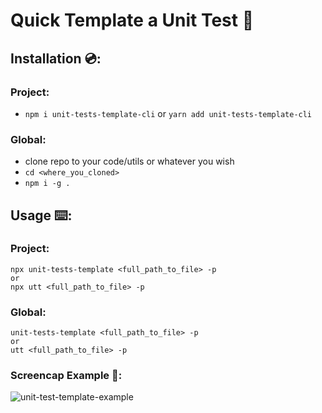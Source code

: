 # Quick Template a Unit Test 🧪

## Installation 💿:
### Project:
- `npm i unit-tests-template-cli` or `yarn add unit-tests-template-cli`

### Global:
- clone repo to your code/utils or whatever you wish
- `cd <where_you_cloned>`
- `npm i -g .`

## Usage ⌨️:
### Project:
```console
npx unit-tests-template <full_path_to_file> -p
or
npx utt <full_path_to_file> -p
```
### Global:
```console
unit-tests-template <full_path_to_file> -p
or
utt <full_path_to_file> -p
```


### Screencap Example 📼:

![unit-test-template-example](https://user-images.githubusercontent.com/26069574/137224833-674a232e-75f4-410d-8d06-c91b1d172f34.gif)
